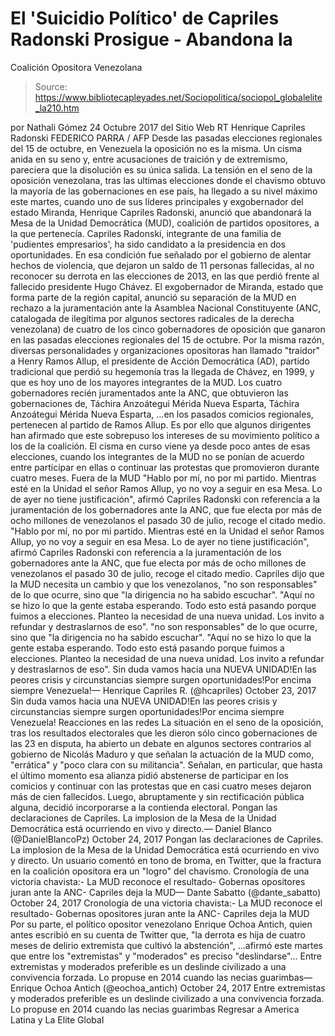 # El 'Suicidio Político' de Capriles Radonski Prosigue - Abandona la 
Coalición Opositora Venezolana

> Source: https://www.bibliotecapleyades.net/Sociopolitica/sociopol_globalelite_la210.htm

por Nathali Gómez 24 Octubre 2017
del Sitio Web RT Henrique Capriles Radonski FEDERICO PARRA / AFP
Desde las pasadas elecciones regionales del 15 de octubre,
en Venezuela la oposición no es la misma.
Un cisma anida en su seno
y, entre acusaciones de traición y de extremismo,
pareciera que la disolución
es su única salida.
La tensión en el seno de la oposición venezolana, tras las ultimas elecciones donde el chavismo obtuvo la mayoría de las gobernaciones en ese país, ha llegado a su nivel máximo este martes, cuando uno de sus líderes principales y exgobernador del estado Miranda, Henrique Capriles Radonski, anunció que abandonará la Mesa de la Unidad Democrática (MUD), coalición de partidos opositores, a la que pertenecía. Capriles Radonski, integrante de una familia de 'pudientes empresarios', ha sido candidato a la presidencia en dos oportunidades.
En esa condición fue señalado por el gobierno de alentar hechos de violencia, que dejaron un saldo de 11 personas fallecidas, al no reconocer su derrota en las elecciones de 2013, en las que perdió frente al fallecido presidente Hugo Chávez. El exgobernador de Miranda, estado que forma parte de la región capital, anunció su separación de la MUD en rechazo a la juramentación ante la Asamblea Nacional Constituyente (ANC, catalogada de ilegítima por algunos sectores radicales de la derecha venezolana) de cuatro de los cinco gobernadores de oposición que ganaron en las pasadas elecciones regionales del 15 de octubre. Por la misma razón, diversas personalidades y organizaciones opositoras han llamado "traidor" a Henry Ramos Allup, el presidente de Acción Democrática (AD), partido tradicional que perdió su hegemonía tras la llegada de Chávez, en 1999, y que es hoy uno de los mayores integrantes de la MUD. Los cuatro gobernadores recién juramentados ante la ANC, que obtuvieron las gobernaciones de,
Táchira Anzoátegui Mérida Nueva Esparta,
Táchira
Anzoátegui
Mérida
Nueva Esparta,
...en los pasados comicios regionales, pertenecen al partido de Ramos Allup.
Es por ello que algunos dirigentes han afirmado que este sobrepuso los intereses de su movimiento político a los de la coalición.
El cisma en curso viene ya desde poco antes de esas elecciones, cuando los integrantes de la MUD no se ponían de acuerdo entre participar en ellas o continuar las protestas que promovieron durante cuatro meses.
Fuera de la MUD
"Hablo por mí, no por mi partido. Mientras esté en la Unidad el señor Ramos Allup, yo no voy a seguir en esa Mesa. Lo de ayer no tiene justificación", afirmó Capriles Radonski con referencia a la juramentación de los gobernadores ante la ANC, que fue electa por más de ocho millones de venezolanos el pasado 30 de julio, recoge el citado medio.
"Hablo por mí, no por mi partido. Mientras esté en la Unidad el señor Ramos Allup, yo no voy a seguir en esa Mesa.
Lo de ayer no tiene justificación", afirmó Capriles Radonski con referencia a la juramentación de los gobernadores ante la ANC, que fue electa por más de ocho millones de venezolanos el pasado 30 de julio, recoge el citado medio.
Capriles dijo que la MUD necesita un cambio y que los venezolanos,
"no son responsables" de lo que ocurre, sino que "la dirigencia no ha sabido escuchar". "Aquí no se hizo lo que la gente estaba esperando. Todo esto está pasando porque fuimos a elecciones. Planteo la necesidad de una nueva unidad. Los invito a refundar y destraslarnos de eso".
"no son responsables" de lo que ocurre, sino que "la dirigencia no ha sabido escuchar". "Aquí no se hizo lo que la gente estaba esperando. Todo esto está pasando porque fuimos a elecciones. Planteo la necesidad de una nueva unidad.
Los invito a refundar y destraslarnos de eso".
Sin duda vamos hacia una NUEVA UNIDAD!En las peores crisis y circunstancias siempre surgen oportunidades!Por encima siempre Venezuela!— Henrique Capriles R. (@hcapriles) October 23, 2017
Sin duda vamos hacia una NUEVA UNIDAD!En las peores crisis y circunstancias siempre surgen oportunidades!Por encima siempre Venezuela!
Reacciones en las redes La situación en el seno de la oposición, tras los resultados electorales que les dieron sólo cinco gobernaciones de las 23 en disputa, ha abierto un debate en algunos sectores contrarios al gobierno de Nicolás Maduro y que señalan la actuación de la MUD como,
"errática" y "poco clara con su militancia".
Señalan, en particular, que hasta el último momento esa alianza pidió abstenerse de participar en los comicios y continuar con las protestas que en casi cuatro meses dejaron más de cien fallecidos.
Luego, abruptamente y sin rectificación pública alguna, decidió incorporarse a la contienda electoral.
Pongan las declaraciones de Capriles. La implosion de la Mesa de la Unidad Democrática está ocurriendo en vivo y directo.— Daniel Blanco (@DanielBlancoPz) October 24, 2017
Pongan las declaraciones de Capriles. La implosion de la Mesa de la Unidad Democrática está ocurriendo en vivo y directo.
Un usuario comentó en tono de broma, en Twitter, que la fractura en la coalición opositora era un "logro" del chavismo.
Cronología de una victoria chavista:- La MUD reconoce el resultado- Gobernas opositores juran ante la ANC- Capriles deja la MUD— Dante Sabatto (@dante_sabatto) October 24, 2017
Cronología de una victoria chavista:- La MUD reconoce el resultado- Gobernas opositores juran ante la ANC- Capriles deja la MUD
Por su parte, el político opositor venezolano Enrique Ochoa Antich, quien antes escribió en su cuenta de Twitter que,
"la derrota es hija de cuatro meses de delirio extremista que cultivó la abstención",
...afirmó este martes que entre los "extremistas" y "moderados" es preciso "deslindarse"...
Entre extremistas y moderados preferible es un deslinde civilizado a una convivencia forzada. Lo propuse en 2014 cuando las necias guarimbas— Enrique Ochoa Antich (@eochoa_antich) October 24, 2017
Entre extremistas y moderados preferible es un deslinde civilizado a una convivencia forzada. Lo propuse en 2014 cuando las necias guarimbas
Regresar a America Latina y La Elite Global
